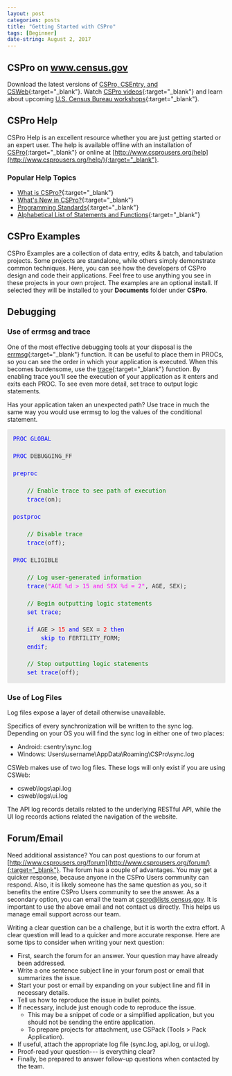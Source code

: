 ```yaml
---
layout: post
categories: posts
title: "Getting Started with CSPro"
tags: [Beginner]
date-string: August 2, 2017
---
```


## CSPro on www.census.gov
Download the latest versions of [CSPro, CSEntry, and CSWeb](https://www.census.gov/data/software/cspro.Download.html){:target="_blank"}.
Watch
[CSPro videos](https://www.census.gov/data/software/cspro.Videos.html){:target="_blank"} and learn about upcoming
[U.S. Census Bureau workshops](https://www.census.gov/data/training-workshops.html){:target="_blank"}.

## CSPro Help
CSPro Help is an excellent resource whether you are just getting started or an expert user. The help is available offline with an installation of
[CSPro](https://www.census.gov/data/software/cspro.Download.html){:target="_blank"} or online at
[http://www.csprousers.org/help](http://www.csprousers.org/help/){:target="_blank"}.

### Popular Help Topics
* [What is CSPro?](http://www.csprousers.org/help/CSPro/what_is_cspro.html){:target="_blank"}
* [What's New in CSPro?](http://www.csprousers.org/help/CSPro/what_is_new_in_cspro.html){:target="_blank"}
* [Programming Standards](http://www.csprousers.org/help/CSPro/programming_standards.html){:target="_blank"}
* [Alphabetical List of Statements and Functions](http://www.csprousers.org/help/CSPro/logic_alphabetical_list.html){:target="_blank"}

## CSPro Examples
CSPro Examples are a collection of data entry, edits & batch, and tabulation projects. Some projects are standalone, while others simply demonstrate common techniques. Here, you can see how the developers of CSPro design and code their applications. Feel free to use anything you see in these projects in your own project. The examples are an optional install. If selected they will be installed to your **Documents** folder under **CSPro**.

## Debugging
### Use of errmsg and trace
One of the most effective debugging tools at your disposal is the [errmsg](http://www.csprousers.org/help/CSPro/errmsg_function.html){:target="_blank"}
function. It can be useful to place them in PROCs, so you can see the order in which your application is executed. When this becomes burdensome, use the [trace](http://www.csprousers.org/help/CSPro/trace_function.html){:target="_blank"} function. By enabling trace you'll see the execution of your application as it enters and exits each PROC. To see even more detail, set trace to output logic statements.

Has your application taken an unexpected path? Use trace in much the same way you would use errmsg to log the values of the conditional statement.
<div style="margin: 0px; padding: 1em; 
            border-radius: 3px;
            line-height: 1.5;
            font-family: 'Inconsolata', monospace; font-size: 10pt;
            color: rgb(51, 51, 51);
            background-color: rgb(232, 232, 232);">
    <font color="blue">PROC</font>&nbsp;<font color="blue">GLOBAL</font><br>
    <br>
    <font color="blue">PROC</font>&nbsp;DEBUGGING_FF<br>
    <br>
    <font color="blue">preproc</font><br>
    <br>
    &nbsp; &nbsp; <font color="green">// Enable trace to see path of execution</font><br>
    &nbsp; &nbsp; <font color="blue">trace</font>(on);<br>
    <br>
    <font color="blue">postproc</font><br>
    <br>
    &nbsp; &nbsp; <font color="green">// Disable trace</font><br>
    &nbsp; &nbsp; <font color="blue">trace</font>(off);<br>
    <br>
    <font color="blue">PROC</font>&nbsp;ELIGIBLE<br>
    <br>
    &nbsp; &nbsp; <font color="green">// Log user-generated information</font><br>
    &nbsp; &nbsp; <font color="blue">trace</font>(<font color="fuchsia">"AGE %d &gt; 15 and SEX %d = 2"</font>, AGE, SEX);<br>
    <br>
    &nbsp; &nbsp; <font color="green">// Begin outputting logic statements</font><br>
    &nbsp; &nbsp; <font color="blue">set</font>&nbsp;<font color="blue">trace</font>;<br>
    <br>
    &nbsp; &nbsp; <font color="blue">if</font>&nbsp;AGE &gt; <font color="red">15</font>&nbsp;<font color="blue">and</font>&nbsp;SEX = <font color="red">2</font>&nbsp;<font color="blue">then</font><br>
    &nbsp; &nbsp; &nbsp; &nbsp; <font color="blue">skip</font>&nbsp;<font color="blue">to</font>&nbsp;FERTILITY_FORM;<br>
    &nbsp; &nbsp; <font color="blue">endif</font>;<br>
    <br>
    &nbsp; &nbsp; <font color="green">// Stop outputting logic statements</font><br>
    &nbsp; &nbsp; <font color="blue">set</font>&nbsp;<font color="blue">trace</font>(off);
</div>

### Use of Log Files
Log files expose a layer of detail otherwise unavailable.

Specifics of every synchronization will be written to the sync log. Depending on your OS you will find the sync log in either one of two places:
* Android: csentry\sync.log
* Windows: Users\username\AppData\Roaming\CSPro\sync.log

CSWeb makes use of two log files. These logs will only exist if you are using CSWeb:
* csweb\logs\api.log
* csweb\logs\ui.log

The API log records details related to the underlying RESTful API, while the UI log records actions related the navigation of the website.

## Forum/Email
Need additional assistance? You can post questions to our forum at [http://www.csprousers.org/forum](http://www.csprousers.org/forum/){:target="_blank"}. The forum has a couple of advantages. You may get a quicker response, because anyone in the CSPro Users community can respond. Also, it is likely someone has the same question as you, so it benefits the entire CSPro Users community to see the answer. As a secondary option, you can email the team at <a href="mailto:cspro@lists.census.gov">cspro@lists.census.gov</a>. It is important to use the above email and not contact us directly. This helps us manage email support across our team.

Writing a clear question can be a challenge, but it is worth the extra effort. A clear question will lead to a quicker and more accurate response. Here are some tips to consider when writing your next question:
* First, search the forum for an answer. Your question may have already been addressed.
* Write a one sentence subject line in your forum post or email that summarizes the issue.
* Start your post or email by expanding on your subject line and fill in necessary details.
* Tell us how to reproduce the issue in bullet points.
* If necessary, include just enough code to reproduce the issue.
    * This may be a snippet of code or a simplified application, but you should not be sending the entire application.
    * To prepare projects for attachment, use CSPack (Tools > Pack Application).
* If useful, attach the appropriate log file (sync.log, api.log, or ui.log).
* Proof-read your question--- is everything clear?
* Finally, be prepared to answer follow-up questions when contacted by the team.
